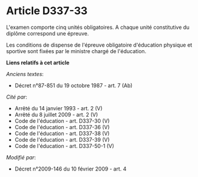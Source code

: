 # Article D337-33

L'examen comporte cinq unités obligatoires. A chaque unité constitutive du diplôme correspond une épreuve. 

Les conditions de dispense de l'épreuve obligatoire d'éducation physique et sportive sont fixées par le ministre chargé de
l'éducation.

**Liens relatifs à cet article**

_Anciens textes_:

  - Décret n°87-851 du 19 octobre 1987 - art. 7 (Ab)

_Cité par_:

  - Arrêté du 14 janvier 1993 - art. 2 (V)
  - Arrêté du 8 juillet 2009 - art. 2 (V)
  - Code de l'éducation - art. D337-30 (V)
  - Code de l'éducation - art. D337-36 (V)
  - Code de l'éducation - art. D337-38 (V)
  - Code de l'éducation - art. D337-39 (V)
  - Code de l'éducation - art. D337-50-1 (V)

_Modifié par_:

  - Décret n°2009-146 du 10 février 2009 - art. 4

